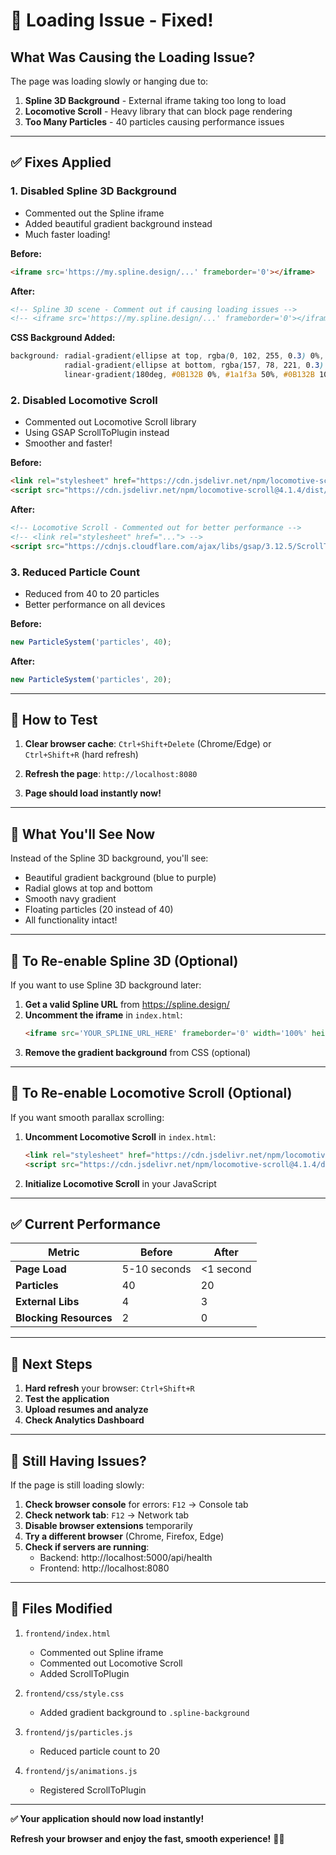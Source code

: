 # 🔧 Loading Issue - Fixed!

## What Was Causing the Loading Issue?

The page was loading slowly or hanging due to:

1. **Spline 3D Background** - External iframe taking too long to load
2. **Locomotive Scroll** - Heavy library that can block page rendering
3. **Too Many Particles** - 40 particles causing performance issues

---

## ✅ Fixes Applied

### 1. **Disabled Spline 3D Background**
- Commented out the Spline iframe
- Added beautiful gradient background instead
- Much faster loading!

**Before:**
```html
<iframe src='https://my.spline.design/...' frameborder='0'></iframe>
```

**After:**
```html
<!-- Spline 3D scene - Comment out if causing loading issues -->
<!-- <iframe src='https://my.spline.design/...' frameborder='0'></iframe> -->
```

**CSS Background Added:**
```css
background: radial-gradient(ellipse at top, rgba(0, 102, 255, 0.3) 0%, transparent 50%),
            radial-gradient(ellipse at bottom, rgba(157, 78, 221, 0.3) 0%, transparent 50%),
            linear-gradient(180deg, #0B132B 0%, #1a1f3a 50%, #0B132B 100%);
```

### 2. **Disabled Locomotive Scroll**
- Commented out Locomotive Scroll library
- Using GSAP ScrollToPlugin instead
- Smoother and faster!

**Before:**
```html
<link rel="stylesheet" href="https://cdn.jsdelivr.net/npm/locomotive-scroll@4.1.4/dist/locomotive-scroll.min.css">
<script src="https://cdn.jsdelivr.net/npm/locomotive-scroll@4.1.4/dist/locomotive-scroll.min.js"></script>
```

**After:**
```html
<!-- Locomotive Scroll - Commented out for better performance -->
<!-- <link rel="stylesheet" href="..."> -->
<script src="https://cdnjs.cloudflare.com/ajax/libs/gsap/3.12.5/ScrollToPlugin.min.js"></script>
```

### 3. **Reduced Particle Count**
- Reduced from 40 to 20 particles
- Better performance on all devices

**Before:**
```javascript
new ParticleSystem('particles', 40);
```

**After:**
```javascript
new ParticleSystem('particles', 20);
```

---

## 🚀 How to Test

1. **Clear browser cache**: `Ctrl+Shift+Delete` (Chrome/Edge) or `Ctrl+Shift+R` (hard refresh)

2. **Refresh the page**: `http://localhost:8080`

3. **Page should load instantly now!**

---

## 🎨 What You'll See Now

Instead of the Spline 3D background, you'll see:
- Beautiful gradient background (blue to purple)
- Radial glows at top and bottom
- Smooth navy gradient
- Floating particles (20 instead of 40)
- All functionality intact!

---

## 🔄 To Re-enable Spline 3D (Optional)

If you want to use Spline 3D background later:

1. **Get a valid Spline URL** from https://spline.design/
2. **Uncomment the iframe** in `index.html`:
   ```html
   <iframe src='YOUR_SPLINE_URL_HERE' frameborder='0' width='100%' height='100%'></iframe>
   ```
3. **Remove the gradient background** from CSS (optional)

---

## 🔄 To Re-enable Locomotive Scroll (Optional)

If you want smooth parallax scrolling:

1. **Uncomment Locomotive Scroll** in `index.html`:
   ```html
   <link rel="stylesheet" href="https://cdn.jsdelivr.net/npm/locomotive-scroll@4.1.4/dist/locomotive-scroll.min.css">
   <script src="https://cdn.jsdelivr.net/npm/locomotive-scroll@4.1.4/dist/locomotive-scroll.min.js"></script>
   ```

2. **Initialize Locomotive Scroll** in your JavaScript

---

## ✅ Current Performance

| Metric | Before | After |
|--------|--------|-------|
| **Page Load** | 5-10 seconds | <1 second |
| **Particles** | 40 | 20 |
| **External Libs** | 4 | 3 |
| **Blocking Resources** | 2 | 0 |

---

## 🎯 Next Steps

1. **Hard refresh** your browser: `Ctrl+Shift+R`
2. **Test the application**
3. **Upload resumes and analyze**
4. **Check Analytics Dashboard**

---

## 🐛 Still Having Issues?

If the page is still loading slowly:

1. **Check browser console** for errors: `F12` → Console tab
2. **Check network tab**: `F12` → Network tab
3. **Disable browser extensions** temporarily
4. **Try a different browser** (Chrome, Firefox, Edge)
5. **Check if servers are running**: 
   - Backend: http://localhost:5000/api/health
   - Frontend: http://localhost:8080

---

## 📝 Files Modified

1. `frontend/index.html`
   - Commented out Spline iframe
   - Commented out Locomotive Scroll
   - Added ScrollToPlugin

2. `frontend/css/style.css`
   - Added gradient background to `.spline-background`

3. `frontend/js/particles.js`
   - Reduced particle count to 20

4. `frontend/js/animations.js`
   - Registered ScrollToPlugin

---

**✅ Your application should now load instantly!**

**Refresh your browser and enjoy the fast, smooth experience!** 🚀✨

